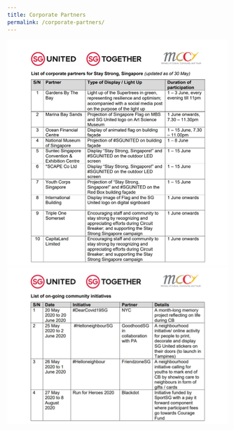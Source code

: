 ```yaml
---
title: Corporate Partners
permalink: /corporate-partners/
---
```

![CP1](images/CP1.JPG)
![CP2](images/CP2.JPG)
